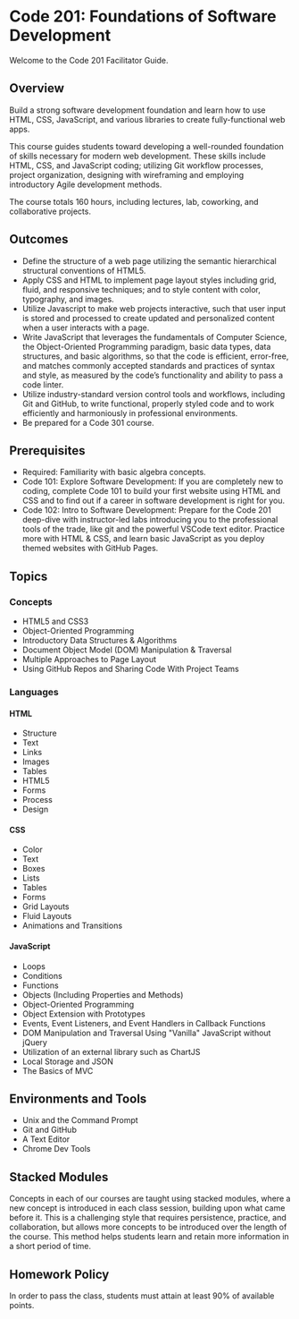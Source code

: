 # Code 201: Foundations of Software Development

Welcome to the Code 201 Facilitator Guide.

## Overview

Build a strong software development foundation and learn how to use HTML, CSS, JavaScript, and various libraries to create fully-functional web apps.

This course guides students toward developing a well-rounded foundation of skills necessary for modern web development. These skills include HTML, CSS, and JavaScript coding; utilizing Git workflow processes, project organization, designing with wireframing and employing introductory Agile development methods.

The course totals 160 hours, including lectures, lab, coworking, and collaborative projects.

## Outcomes

- Define the structure of a web page utilizing the semantic hierarchical structural conventions of HTML5.
- Apply CSS and HTML to implement page layout styles including grid, fluid, and responsive techniques; and to style content with color, typography, and images.
- Utilize Javascript to make web projects interactive, such that user input is stored and processed to create updated and personalized content when a user interacts with a page.
- Write JavaScript that leverages the fundamentals of Computer Science, the Object-Oriented Programming paradigm, basic data types, data structures, and basic algorithms, so that the code is efficient, error-free, and matches commonly accepted standards and practices of syntax and style, as measured by the code’s functionality and ability to pass a code linter.
- Utilize industry-standard version control tools and workflows, including Git and GitHub, to write functional, properly styled code and to work efficiently and harmoniously in professional environments.
- Be prepared for a Code 301 course.

## Prerequisites

- Required: Familiarity with basic algebra concepts.
- Code 101: Explore Software Development: If you are completely new to coding, complete Code 101 to build your first website using HTML and CSS and to find out if a career in software development is right for you.
- Code 102: Intro to Software Development: Prepare for the Code 201 deep-dive with instructor-led labs introducing you to the professional tools of the trade, like git and the powerful VSCode text editor. Practice more with HTML & CSS, and learn basic JavaScript as you deploy themed websites with GitHub Pages.

## Topics

### Concepts

- HTML5 and CSS3
- Object-Oriented Programming
- Introductory Data Structures & Algorithms
- Document Object Model (DOM) Manipulation & Traversal
- Multiple Approaches to Page Layout
- Using GitHub Repos and Sharing Code With Project Teams

### Languages

#### HTML

- Structure
- Text
- Links
- Images
- Tables
- HTML5
- Forms
- Process
- Design
 
#### CSS

- Color
- Text
- Boxes
- Lists
- Tables
- Forms
- Grid Layouts
- Fluid Layouts
- Animations and Transitions

#### JavaScript

- Loops
- Conditions
- Functions
- Objects (Including Properties and Methods)
- Object-Oriented Programming
- Object Extension with Prototypes
- Events, Event Listeners, and Event Handlers in Callback Functions
- DOM Manipulation and Traversal Using "Vanilla" JavaScript without jQuery
- Utilization of an external library such as ChartJS
- Local Storage and JSON
- The Basics of MVC

## Environments and Tools

- Unix and the Command Prompt
- Git and GitHub
- A Text Editor
- Chrome Dev Tools

## Stacked Modules

Concepts in each of our courses are taught using stacked modules, where a new concept is introduced in each class session, building upon what came before it. This is a challenging style that requires persistence, practice, and collaboration, but allows more concepts to be introduced over the length of the course. This method helps students learn and retain more information in a short period of time.

## Homework Policy

In order to pass the class, students must attain at least 90% of available points.